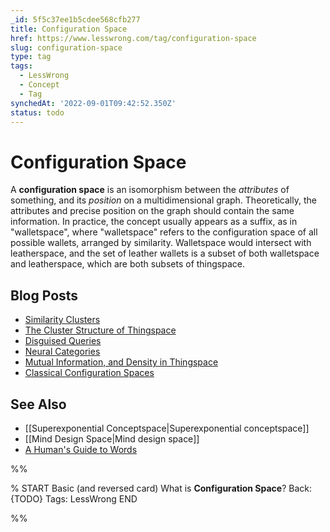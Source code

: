 ```yaml
---
_id: 5f5c37ee1b5cdee568cfb277
title: Configuration Space
href: https://www.lesswrong.com/tag/configuration-space
slug: configuration-space
type: tag
tags:
  - LessWrong
  - Concept
  - Tag
synchedAt: '2022-09-01T09:42:52.350Z'
status: todo
---
```


# Configuration Space

A **configuration space** is an isomorphism between the *attributes* of something, and its *position* on a multidimensional graph. Theoretically, the attributes and precise position on the graph should contain the same information. In practice, the concept usually appears as a suffix, as in "walletspace", where "walletspace" refers to the configuration space of all possible wallets, arranged by similarity. Walletspace would intersect with leatherspace, and the set of leather wallets is a subset of both walletspace and leatherspace, which are both subsets of thingspace.

## Blog Posts

- [Similarity Clusters](http://lesswrong.com/lw/nj/similarity_clusters/)
- [The Cluster Structure of Thingspace](http://lesswrong.com/lw/nl/the_cluster_structure_of_thingspace)
- [Disguised Queries](http://lesswrong.com/lw/nm/disguised_queries/)
- [Neural Categories](http://lesswrong.com/lw/nn/neural_categories/)
- [Mutual Information, and Density in Thingspace](http://lesswrong.com/lw/o2/mutual_information_and_density_in_thingspace/)
- [Classical Configuration Spaces](http://lesswrong.com/lw/pi/classical_configuration_spaces/)

## See Also

- [[Superexponential Conceptspace|Superexponential conceptspace]]
- [[Mind Design Space|Mind design space]]
- [A Human's Guide to Words](https://wiki.lesswrong.com/wiki/A_Human's_Guide_to_Words)


%%

% START
Basic (and reversed card)
What is **Configuration Space**?
Back: {TODO}
Tags: LessWrong
END
<!--ID: 1663157013200-->


%%
	
